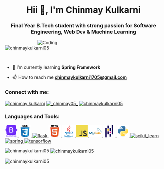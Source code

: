 <h1 align="center">Hii 👋, I'm Chinmay Kulkarni</h1>
<h3 align="center">Final Year B.Tech student with strong passion for Software Engineering, Web Dev & Machine Learning</h3>
<img align="right" alt="Coding" width="400" src="https://media.giphy.com/media/Rpl1sod1vCXK0L2SUN/giphy.gif?cid=ecf05e47zdupxiz8c15aat7j1dpa1pzkf9s12xy16bgnj3gm&ep=v1_gifs_search&rid=giphy.gif&ct=g">


<p align="left"> <img src="https://komarev.com/ghpvc/?username=chinmaykulkarni05&label=Profile%20views&color=0e75b6&style=flat" alt="chinmaykulkarni05" /> </p>

<p align="left"> <a href="https://twitter.com/" target="blank"><img src="https://img.shields.io/twitter/follow/?logo=twitter&style=for-the-badge" alt="" /></a> </p>

- 🌱 I’m currently learning **Spring Framework**

- 📫 How to reach me **chinmaykulkarni1705@gmail.com**

<h3 align="left">Connect with me:</h3>
<p align="left">
<a href="https://linkedin.com/in/chinmay kulkarni" target="blank"><img align="center" src="https://raw.githubusercontent.com/rahuldkjain/github-profile-readme-generator/master/src/images/icons/Social/linked-in-alt.svg" alt="chinmay kulkarni" height="30" width="40" /></a>
<a href="https://www.leetcode.com/_chinmay05_" target="blank"><img align="center" src="https://raw.githubusercontent.com/rahuldkjain/github-profile-readme-generator/master/src/images/icons/Social/leet-code.svg" alt="_chinmay05_" height="30" width="40" /></a>
<a href="https://auth.geeksforgeeks.org/user/chinmaykulkarni05" target="blank"><img align="center" src="https://raw.githubusercontent.com/rahuldkjain/github-profile-readme-generator/master/src/images/icons/Social/geeks-for-geeks.svg" alt="chinmaykulkarni05" height="30" width="40" /></a>
</p>

<h3 align="left">Languages and Tools:</h3>
<p align="left"> <a href="https://getbootstrap.com" target="_blank" rel="noreferrer"> <img src="https://raw.githubusercontent.com/devicons/devicon/master/icons/bootstrap/bootstrap-plain-wordmark.svg" alt="bootstrap" width="40" height="40"/> </a> <a href="https://www.w3schools.com/css/" target="_blank" rel="noreferrer"> <img src="https://raw.githubusercontent.com/devicons/devicon/master/icons/css3/css3-original-wordmark.svg" alt="css3" width="40" height="40"/> </a> <a href="https://flask.palletsprojects.com/" target="_blank" rel="noreferrer"> <img src="https://www.vectorlogo.zone/logos/pocoo_flask/pocoo_flask-icon.svg" alt="flask" width="40" height="40"/> </a> <a href="https://www.w3.org/html/" target="_blank" rel="noreferrer"> <img src="https://raw.githubusercontent.com/devicons/devicon/master/icons/html5/html5-original-wordmark.svg" alt="html5" width="40" height="40"/> </a> <a href="https://www.java.com" target="_blank" rel="noreferrer"> <img src="https://raw.githubusercontent.com/devicons/devicon/master/icons/java/java-original.svg" alt="java" width="40" height="40"/> </a> <a href="https://developer.mozilla.org/en-US/docs/Web/JavaScript" target="_blank" rel="noreferrer"> <img src="https://raw.githubusercontent.com/devicons/devicon/master/icons/javascript/javascript-original.svg" alt="javascript" width="40" height="40"/> </a> <a href="https://www.mysql.com/" target="_blank" rel="noreferrer"> <img src="https://raw.githubusercontent.com/devicons/devicon/master/icons/mysql/mysql-original-wordmark.svg" alt="mysql" width="40" height="40"/> </a> <a href="https://pandas.pydata.org/" target="_blank" rel="noreferrer"> <img src="https://raw.githubusercontent.com/devicons/devicon/2ae2a900d2f041da66e950e4d48052658d850630/icons/pandas/pandas-original.svg" alt="pandas" width="40" height="40"/> </a> <a href="https://www.python.org" target="_blank" rel="noreferrer"> <img src="https://raw.githubusercontent.com/devicons/devicon/master/icons/python/python-original.svg" alt="python" width="40" height="40"/> </a> <a href="https://scikit-learn.org/" target="_blank" rel="noreferrer"> <img src="https://upload.wikimedia.org/wikipedia/commons/0/05/Scikit_learn_logo_small.svg" alt="scikit_learn" width="40" height="40"/> </a> <a href="https://spring.io/" target="_blank" rel="noreferrer"> <img src="https://www.vectorlogo.zone/logos/springio/springio-icon.svg" alt="spring" width="40" height="40"/> </a> <a href="https://www.tensorflow.org" target="_blank" rel="noreferrer"> <img src="https://www.vectorlogo.zone/logos/tensorflow/tensorflow-icon.svg" alt="tensorflow" width="40" height="40"/> </a> </p>

<p><img align="left" src="https://github-readme-stats.vercel.app/api/top-langs?username=chinmaykulkarni05&show_icons=true&locale=en&layout=compact" alt="chinmaykulkarni05" /></p>

<p>&nbsp;<img align="center" src="https://github-readme-stats.vercel.app/api?username=chinmaykulkarni05&show_icons=true&locale=en" alt="chinmaykulkarni05" /></p>

<p><img align="center" src="https://github-readme-streak-stats.herokuapp.com/?user=chinmaykulkarni05&" alt="chinmaykulkarni05" /></p>
